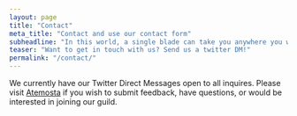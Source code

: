 ```yaml
---
layout: page
title: "Contact"
meta_title: "Contact and use our contact form"
subheadline: "In this world, a single blade can take you anywhere you want to go"
teaser: "Want to get in touch with us? Send us a twitter DM!"
permalink: "/contact/"
---
```

We currently have our Twitter Direct Messages open to all inquires. Please visit [Atemosta][1] if you wish to submit feedback, have questions, or would be interested in joining our guild.

[1]: http://www.twitter.com/Atemosta
